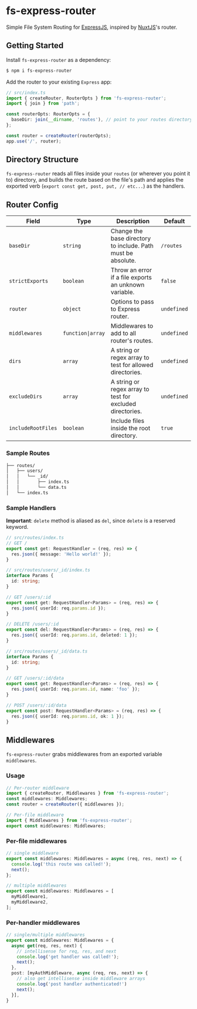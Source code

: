 # fs-express-router

Simple File System Routing for [ExpressJS](http://expressjs.com/), inspired by [NuxtJS](https://nuxtjs.org/docs/2.x/features/file-system-routing/)'s router.

## Getting Started

Install `fs-express-router` as a dependency:

```bash
$ npm i fs-express-router
```

Add the router to your existing `Express` app:

```ts
// src/index.ts
import { createRouter, RouterOpts } from 'fs-express-router';
import { join } from 'path';

const routerOpts: RouterOpts = {
  baseDir: join(__dirname, 'routes'), // point to your routes directory
};

const router = createRouter(routerOpts);
app.use('/', router);
```

## Directory Structure

`fs-express-router` reads all files inside your `routes` (or wherever you point it to) directory,
and builds the route based on the file's path and applies the exported verb (`export const get, post, put, // etc...`) as the handlers.

## Router Config

| Field              | Type              | Description                                                  | Default     |
| ------------------ | ----------------- | ------------------------------------------------------------ | ----------- |
| `baseDir`          | `string`          | Change the base directory to include. Path must be absolute. | `/routes`   |
| `strictExports`    | `boolean`         | Throw an error if a file exports an unknown variable.        | `false`     |
| `router`           | `object`          | Options to pass to Express router.                           | `undefined` |
| `middlewares`      | `function\|array` | Middlewares to add to all router's routes.                   | `undefined` |
| `dirs`             | `array`           | A string or regex array to test for allowed directories.     | `undefined` |
| `excludeDirs`      | `array`           | A string or regex array to test for excluded directories.    | `undefined` |
| `includeRootFiles` | `boolean`         | Include files inside the root directory.                     | `true`      |

### Sample Routes

```md
├── routes/
│   ├── users/
│   │   └── _id/
│   │       ├── index.ts
│   │       └── data.ts
│   └── index.ts
```

### Sample Handlers

**Important**: `delete` method is aliased as `del`, since `delete` is a reserved keyword.

```ts
// src/routes/index.ts
// GET /
export const get: RequestHandler = (req, res) => {
  res.json({ message: 'Hello world!' });
}
```

```ts
// src/routes/users/_id/index.ts
interface Params {
  id: string;
}

// GET /users/:id
export const get: RequestHandler<Params> = (req, res) => {
  res.json({ userId: req.params.id });
}

// DELETE /users/:id
export const del: RequestHandler<Params> = (req, res) => {
  res.json({ userId: req.params.id, deleted: 1 });
}
```

```ts
// src/routes/users/_id/data.ts
interface Params {
  id: string;
}

// GET /users/:id/data
export const get: RequestHandler<Params> = (req, res) => {
  res.json({ userId: req.params.id, name: 'foo' });
}

// POST /users/:id/data
export const post: RequestHandler<Params> = (req, res) => {
  res.json({ userId: req.params.id, ok: 1 });
}
```

## Middlewares

`fs-express-router` grabs middlewares from an exported variable `middlewares`.

### Usage

```ts
// Per-router middleware
import { createRouter, Middlewares } from 'fs-express-router';
const middlewares: Middlewares;
const router = createRouter({ middlewares });

// Per-file middleware
import { Middlewares } from 'fs-express-router';
export const middlewares: Middlewares;
```

### Per-file middlewares

```ts
// single middleware
export const middlewares: Middlewares = async (req, res, next) => {
  console.log('this route was called!');
  next();
};

// multiple middlewares
export const middlewares: Middlewares = [
  myMiddleware1,
  myMiddleware2,
];
```

### Per-handler middlewares

```ts
// single/multiple middlewares
export const middlewares: Middlewares = {
  async get(req, res, next) {
    // intellisense for req, res, and next
    console.log('get handler was called!');
    next();
  },
  post: [myAuthMiddleware, async (req, res, next) => {
    // also get intellisense inside middleware arrays
    console.log('post handler authenticated!')
    next();
  }],
}
